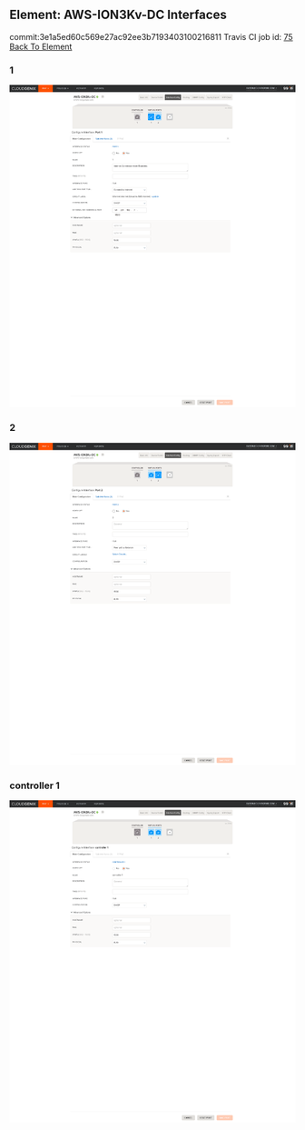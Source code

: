 ## Element: AWS-ION3Kv-DC Interfaces
commit:3e1a5ed60c569e27ac92ee3b7193403100216811
Travis CI job id: [75](https://travis-ci.com/ebob9/travis-sandbox/builds/148063845)
[Back To Element](../README.md)

### 1
<img alt="1" src="1.png?raw=1" width="1110">
                
### 2
<img alt="1" src="2.png?raw=1" width="1110">
                
### controller 1
<img alt="1" src="controller 1.png?raw=1" width="1110">
                
